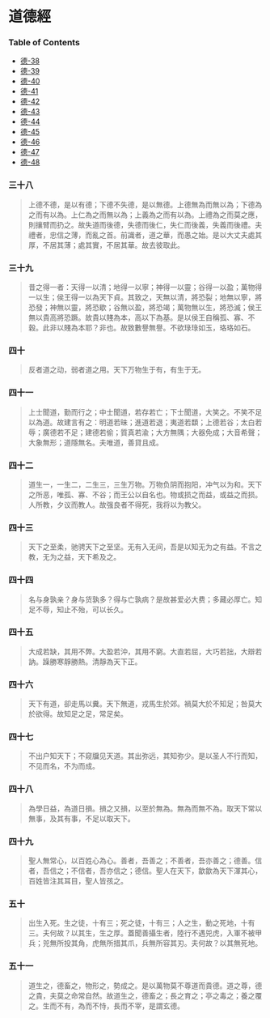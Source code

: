 # 道德經

### Table of Contents

+ [德-38](#三十八)
+ [德-39](#三十九)
+ [德-40](#四十)
+ [德-41](#四十一)
+ [德-42](#四十二)
+ [德-43](#四十三)
+ [德-44](#四十四)
+ [德-45](#四十五)
+ [德-46](#四十六)
+ [德-47](#四十七)
+ [德-48](#四十八)
### 三十八
> 上德不德，是以有德；下德不失德，是以無德。上德無為而無以為；下德為之而有以為。上仁為之而無以為；上義為之而有以為。上禮為之而莫之應，則攘臂而扔之。故失道而後德，失德而後仁，失仁而後義，失義而後禮。夫禮者，忠信之薄，而亂之首。前識者，道之華，而愚之始。是以大丈夫處其厚，不居其薄；處其實，不居其華。故去彼取此。

### 三十九
> 昔之得一者：天得一以清；地得一以寧；神得一以靈；谷得一以盈；萬物得一以生；侯王得一以為天下貞。其致之，天無以清，將恐裂；地無以寧，將恐發；神無以靈，將恐歇；谷無以盈，將恐竭；萬物無以生，將恐滅；侯王無以貴高將恐蹶。故貴以賤為本，高以下為基。是以侯王自稱孤、寡、不穀。此非以賤為本耶？非也。故致數譽無譽。不欲琭琭如玉，珞珞如石。

### 四十
> 反者道之动，弱者道之用。天下万物生于有，有生于无。

### 四十一
> 上士聞道，勤而行之；中士聞道，若存若亡；下士聞道，大笑之。不笑不足以為道。故建言有之：明道若昧；進道若退；夷道若纇；上德若谷；太白若辱；廣德若不足；建德若偷；質真若渝；大方無隅；大器免成；大音希聲；大象無形；道隱無名。夫唯道，善貸且成。

### 四十二
> 道生一，一生二，二生三，三生万物。万物负阴而抱阳，冲气以为和。天下之所恶，唯孤、寡、不谷；而王公以自名也。物或损之而益，或益之而损。人所教，夕议而教人。故强良者不得死，我将以为教父。

### 四十三
> 天下之至柔，驰骋天下之至坚。无有入无间，吾是以知无为之有益。不言之教，无为之益，天下希及之。

### 四十四
> 名与身孰亲？身与货孰多？得与亡孰病？是故甚爱必大费；多藏必厚亡。知足不辱，知止不殆，可以长久。

### 四十五
> 大成若缺，其用不弊。大盈若沖，其用不窮。大直若屈，大巧若拙，大辯若訥。躁勝寒靜勝熱。清靜為天下正。

### 四十六
> 天下有道，卻走馬以糞。天下無道，戎馬生於郊。禍莫大於不知足；咎莫大於欲得。故知足之足，常足矣。

### 四十七
> 不出户知天下；不窥牖见天道。其出弥远，其知弥少。是以圣人不行而知，不见而名，不为而成。

### 四十八
> 為學日益，為道日損。損之又損，以至於無為。無為而無不為。取天下常以無事，及其有事，不足以取天下。

### 四十九
> 聖人無常心，以百姓心為心。善者，吾善之；不善者，吾亦善之；德善。信者，吾信之；不信者，吾亦信之；德信。聖人在天下，歙歙為天下渾其心，百姓皆注其耳目，聖人皆孩之。

### 五十
> 出生入死。生之徒，十有三；死之徒，十有三；人之生，動之死地，十有三。夫何故？以其生，生之厚。蓋聞善攝生者，陸行不遇兕虎，入軍不被甲兵；兕無所投其角，虎無所措其爪，兵無所容其刃。夫何故？以其無死地。

### 五十一
> 道生之，德畜之，物形之，勢成之。是以萬物莫不尊道而貴德。道之尊，德之貴，夫莫之命常自然。故道生之，德畜之；長之育之；亭之毒之；養之覆之。生而不有，為而不恃，長而不宰，是謂玄德。